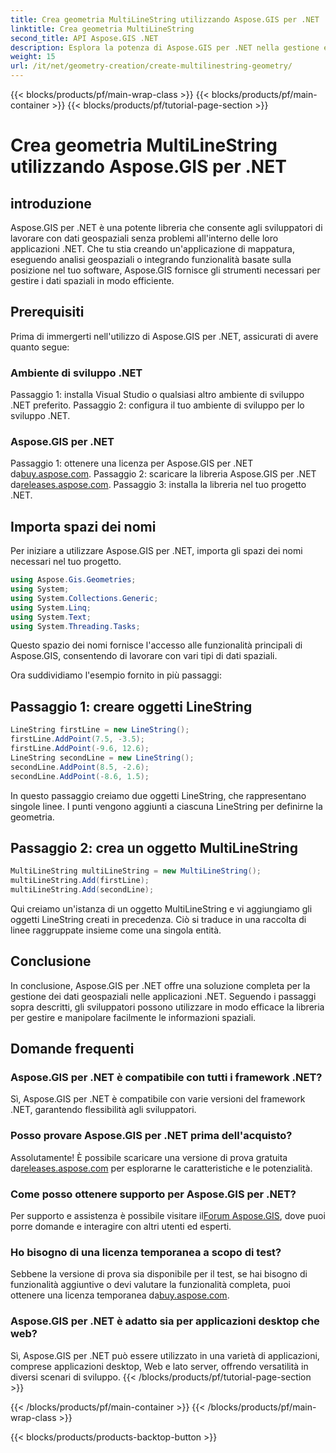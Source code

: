 ```yaml
---
title: Crea geometria MultiLineString utilizzando Aspose.GIS per .NET
linktitle: Crea geometria MultiLineString
second_title: API Aspose.GIS .NET
description: Esplora la potenza di Aspose.GIS per .NET nella gestione efficiente dei dati geospaziali. Scaricalo ora per un'esperienza senza interruzioni.
weight: 15
url: /it/net/geometry-creation/create-multilinestring-geometry/
---
```


{{< blocks/products/pf/main-wrap-class >}}
{{< blocks/products/pf/main-container >}}
{{< blocks/products/pf/tutorial-page-section >}}

# Crea geometria MultiLineString utilizzando Aspose.GIS per .NET

## introduzione
Aspose.GIS per .NET è una potente libreria che consente agli sviluppatori di lavorare con dati geospaziali senza problemi all'interno delle loro applicazioni .NET. Che tu stia creando un'applicazione di mappatura, eseguendo analisi geospaziali o integrando funzionalità basate sulla posizione nel tuo software, Aspose.GIS fornisce gli strumenti necessari per gestire i dati spaziali in modo efficiente.
## Prerequisiti
Prima di immergerti nell'utilizzo di Aspose.GIS per .NET, assicurati di avere quanto segue:
### Ambiente di sviluppo .NET
Passaggio 1: installa Visual Studio o qualsiasi altro ambiente di sviluppo .NET preferito.
Passaggio 2: configura il tuo ambiente di sviluppo per lo sviluppo .NET.
### Aspose.GIS per .NET
 Passaggio 1: ottenere una licenza per Aspose.GIS per .NET da[buy.aspose.com](https://purchase.aspose.com/buy).
 Passaggio 2: scaricare la libreria Aspose.GIS per .NET da[releases.aspose.com](https://releases.aspose.com/gis/net/).
Passaggio 3: installa la libreria nel tuo progetto .NET.

## Importa spazi dei nomi
Per iniziare a utilizzare Aspose.GIS per .NET, importa gli spazi dei nomi necessari nel tuo progetto.

```csharp
using Aspose.Gis.Geometries;
using System;
using System.Collections.Generic;
using System.Linq;
using System.Text;
using System.Threading.Tasks;
```
Questo spazio dei nomi fornisce l'accesso alle funzionalità principali di Aspose.GIS, consentendo di lavorare con vari tipi di dati spaziali.

Ora suddividiamo l'esempio fornito in più passaggi:
## Passaggio 1: creare oggetti LineString
```csharp
LineString firstLine = new LineString();
firstLine.AddPoint(7.5, -3.5);
firstLine.AddPoint(-9.6, 12.6);
LineString secondLine = new LineString();
secondLine.AddPoint(8.5, -2.6);
secondLine.AddPoint(-8.6, 1.5);
```
In questo passaggio creiamo due oggetti LineString, che rappresentano singole linee. I punti vengono aggiunti a ciascuna LineString per definirne la geometria.
## Passaggio 2: crea un oggetto MultiLineString
```csharp
MultiLineString multiLineString = new MultiLineString();
multiLineString.Add(firstLine);
multiLineString.Add(secondLine);
```
Qui creiamo un'istanza di un oggetto MultiLineString e vi aggiungiamo gli oggetti LineString creati in precedenza. Ciò si traduce in una raccolta di linee raggruppate insieme come una singola entità.

## Conclusione
In conclusione, Aspose.GIS per .NET offre una soluzione completa per la gestione dei dati geospaziali nelle applicazioni .NET. Seguendo i passaggi sopra descritti, gli sviluppatori possono utilizzare in modo efficace la libreria per gestire e manipolare facilmente le informazioni spaziali.
## Domande frequenti
### Aspose.GIS per .NET è compatibile con tutti i framework .NET?
Sì, Aspose.GIS per .NET è compatibile con varie versioni del framework .NET, garantendo flessibilità agli sviluppatori.
### Posso provare Aspose.GIS per .NET prima dell'acquisto?
 Assolutamente! È possibile scaricare una versione di prova gratuita da[releases.aspose.com](https://releases.aspose.com/) per esplorarne le caratteristiche e le potenzialità.
### Come posso ottenere supporto per Aspose.GIS per .NET?
 Per supporto e assistenza è possibile visitare il[Forum Aspose.GIS](https://forum.aspose.com/c/gis/33), dove puoi porre domande e interagire con altri utenti ed esperti.
### Ho bisogno di una licenza temporanea a scopo di test?
Sebbene la versione di prova sia disponibile per il test, se hai bisogno di funzionalità aggiuntive o devi valutare la funzionalità completa, puoi ottenere una licenza temporanea da[buy.aspose.com](https://purchase.aspose.com/temporary-license/).
### Aspose.GIS per .NET è adatto sia per applicazioni desktop che web?
Sì, Aspose.GIS per .NET può essere utilizzato in una varietà di applicazioni, comprese applicazioni desktop, Web e lato server, offrendo versatilità in diversi scenari di sviluppo.
{{< /blocks/products/pf/tutorial-page-section >}}

{{< /blocks/products/pf/main-container >}}
{{< /blocks/products/pf/main-wrap-class >}}

{{< blocks/products/products-backtop-button >}}
